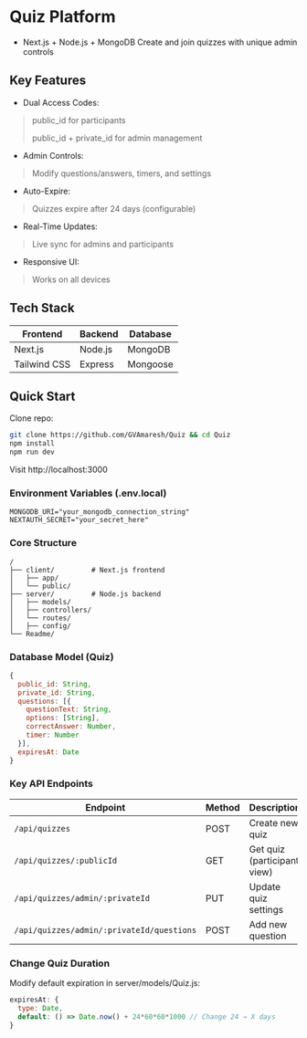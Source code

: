 # Quiz Platform 

- Next.js + Node.js + MongoDB
Create and join quizzes with unique admin controls

## Key Features
- Dual Access Codes:

> public_id for participants
>
> public_id + private_id for admin management

- Admin Controls:
> Modify questions/answers, timers, and settings

- Auto-Expire:
> Quizzes expire after 24 days (configurable)

- Real-Time Updates:
> Live sync for admins and participants

- Responsive UI:
> Works on all devices

## Tech Stack

| **Frontend** | **Backend** | **Database** | 
| ------------ | ----------- | ------------ | 
| Next.js      | Node.js     | MongoDB      |
| Tailwind CSS | Express     | Mongoose     |           

## Quick Start
Clone repo:

```bash
git clone https://github.com/GVAmaresh/Quiz && cd Quiz
npm install
npm run dev
```
Visit http://localhost:3000

### Environment Variables (.env.local)
```env
MONGODB_URI="your_mongodb_connection_string"  
NEXTAUTH_SECRET="your_secret_here"
```

### Core Structure
```text
/  
├── client/         # Next.js frontend  
│   ├── app/      
│   └── public/ 
├── server/         # Node.js backend
│   ├── models/
│   ├── controllers/      
│   └── routes/
│   ├── config/
└── Readme/      
```
  
### Database Model (Quiz)
```javascript
{  
  public_id: String,   
  private_id: String,  
  questions: [{  
    questionText: String,  
    options: [String],  
    correctAnswer: Number, 
    timer: Number    
  }],  
  expiresAt: Date      
}
```
### Key API Endpoints

| **Endpoint**                              | **Method** | **Description**             |
| ----------------------------------------- | ---------- | --------------------------- |
| `/api/quizzes`                            | POST       | Create new quiz             |
| `/api/quizzes/:publicId`                  | GET        | Get quiz (participant view) |
| `/api/quizzes/admin/:privateId`           | PUT        | Update quiz settings        |
| `/api/quizzes/admin/:privateId/questions` | POST       | Add new question            |

### Change Quiz Duration
Modify default expiration in server/models/Quiz.js:

```javascript
expiresAt: {  
  type: Date,  
  default: () => Date.now() + 24*60*60*1000 // Change 24 → X days  
}
```

